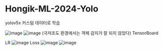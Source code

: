 # Hongik-ML-2024-Yolo

yolov5x 커스텀 데이터로 학습

![image](https://github.com/SeieunYoo/Hongik-ML-2024-Yolo/assets/101736358/37c0ae6e-e381-4515-bbe0-5d378cc05a8f)
![image](https://github.com/SeieunYoo/Hongik-ML-2024-Yolo/assets/101736358/892f7003-b5ae-42cf-b474-f0a43cbe1f27)
(극저조도 환경에서는 객체 감지가 잘 되지 않았다)
TensorBoard

LR
![image](https://github.com/SeieunYoo/Hongik-ML-2024-Yolo/assets/101736358/23a28682-9dbb-4d93-8712-2465aac316b7)
Loss
![image](https://github.com/SeieunYoo/Hongik-ML-2024-Yolo/assets/101736358/4f7eeb65-15a1-4e81-9afe-f12174f084bc)
![image](https://github.com/SeieunYoo/Hongik-ML-2024-Yolo/assets/101736358/7f59826f-c08d-43a8-933f-dab7558e0027)

